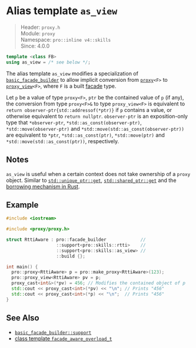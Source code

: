 # Alias template `as_view`

> Header: `proxy.h`  
> Module: `proxy`  
> Namespace: `pro::inline v4::skills`  
> Since: 4.0.0

```cpp
template <class FB>
using as_view = /* see below */;
```

The alias template `as_view` modifies a specialization of [`basic_facade_builder`](basic_facade_builder/README.md) to allow implicit conversion from [`proxy`](proxy/README.md)`<F>` to [`proxy_view`](proxy_view.md)`<F>`, where `F` is a built [facade](facade.md) type.

Let `p` be a value of type `proxy<F>`, `ptr` be the contained value of `p` (if any), the conversion from type `proxy<F>&` to type `proxy_view<F>` is equivalent to `return observer-ptr{std::addressof(*ptr)}` if `p` contains a value, or otherwise equivalent to `return nullptr`. `observer-ptr` is an exposition-only type that `*observer-ptr`, `*std::as_const(observer-ptr)`, `*std::move(observer-ptr)` and `*std::move(std::as_const(observer-ptr))` are equivalent to `*ptr`, `*std::as_const(ptr)`, `*std::move(ptr)` and `*std::move(std::as_const(ptr))`, respectively.

## Notes

`as_view` is useful when a certain context does not take ownership of a `proxy` object. Similar to [`std::unique_ptr::get`](https://en.cppreference.com/w/cpp/memory/unique_ptr/get), [`std::shared_ptr::get`](https://en.cppreference.com/w/cpp/memory/shared_ptr/get) and the [borrowing mechanism in Rust](https://doc.rust-lang.org/rust-by-example/scope/borrow.html).

## Example

```cpp
#include <iostream>

#include <proxy/proxy.h>

struct RttiAware : pro::facade_builder             //
                   ::support<pro::skills::rtti>    //
                   ::support<pro::skills::as_view> //
                   ::build {};

int main() {
  pro::proxy<RttiAware> p = pro::make_proxy<RttiAware>(123);
  pro::proxy_view<RttiAware> pv = p;
  proxy_cast<int&>(*pv) = 456; // Modifies the contained object of p
  std::cout << proxy_cast<int>(*pv) << "\n"; // Prints "456"
  std::cout << proxy_cast<int>(*p) << "\n";  // Prints "456"
}
```

## See Also

- [`basic_facade_builder::support`](basic_facade_builder/support.md)
- [class template `facade_aware_overload_t`](facade_aware_overload_t.md)

